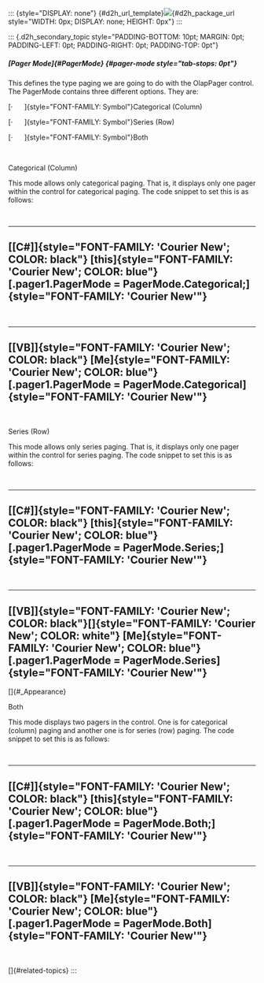 ::: {style="DISPLAY: none"}
[](ms-xhelp:///?Id=d2h_url_template){#d2h_url_template}![](!package_url!){#d2h_package_url style="WIDTH: 0px; DISPLAY: none; HEIGHT: 0px"}
:::

::: {.d2h_secondary_topic style="PADDING-BOTTOM: 10pt; MARGIN: 0pt; PADDING-LEFT: 0pt; PADDING-RIGHT: 0pt; PADDING-TOP: 0pt"}
##### [Pager Mode]{#PagerMode} {#pager-mode style="tab-stops: 0pt"}

This defines the type paging we are going to do with the OlapPager control. The PagerMode contains three different options. They are:

[·      ]{style="FONT-FAMILY: Symbol"}Categorical (Column)

[·      ]{style="FONT-FAMILY: Symbol"}Series (Row)

[·      ]{style="FONT-FAMILY: Symbol"}Both

 

Categorical (Column)

This mode allows only categorical paging. That is, it displays only one pager within the control for categorical paging. The code snippet to set this is as follows:

 

  -----------------------------------------------------------------------------------------------------------------------------------------
  **[\[C#\]]{style="FONT-FAMILY: 'Courier New'; COLOR: black"}**
  [this]{style="FONT-FAMILY: 'Courier New'; COLOR: blue"}[.pager1.PagerMode = PagerMode.Categorical;]{style="FONT-FAMILY: 'Courier New'"}
  -----------------------------------------------------------------------------------------------------------------------------------------

 

  --------------------------------------------------------------------------------------------------------------------------------------
  **[\[VB\]]{style="FONT-FAMILY: 'Courier New'; COLOR: black"}**
  [Me]{style="FONT-FAMILY: 'Courier New'; COLOR: blue"}[.pager1.PagerMode = PagerMode.Categorical]{style="FONT-FAMILY: 'Courier New'"}
  --------------------------------------------------------------------------------------------------------------------------------------

 

Series (Row)

This mode allows only series paging. That is, it displays only one pager within the control for series paging. The code snippet to set this is as follows:

 

  ------------------------------------------------------------------------------------------------------------------------------------
  **[\[C#\]]{style="FONT-FAMILY: 'Courier New'; COLOR: black"}**
  [this]{style="FONT-FAMILY: 'Courier New'; COLOR: blue"}[.pager1.PagerMode = PagerMode.Series;]{style="FONT-FAMILY: 'Courier New'"}
  ------------------------------------------------------------------------------------------------------------------------------------

 

  ---------------------------------------------------------------------------------------------------------------------------------
  **[\[VB\]]{style="FONT-FAMILY: 'Courier New'; COLOR: black"}[]{style="FONT-FAMILY: 'Courier New'; COLOR: white"}**
  [Me]{style="FONT-FAMILY: 'Courier New'; COLOR: blue"}[.pager1.PagerMode = PagerMode.Series]{style="FONT-FAMILY: 'Courier New'"}
  ---------------------------------------------------------------------------------------------------------------------------------

[]{#_Appearance} 

Both

This mode displays two pagers in the control. One is for categorical (column) paging and another one is for series (row) paging. The code snippet to set this is as follows:

 

  ----------------------------------------------------------------------------------------------------------------------------------
  **[\[C#\]]{style="FONT-FAMILY: 'Courier New'; COLOR: black"}**
  [this]{style="FONT-FAMILY: 'Courier New'; COLOR: blue"}[.pager1.PagerMode = PagerMode.Both;]{style="FONT-FAMILY: 'Courier New'"}
  ----------------------------------------------------------------------------------------------------------------------------------

 

  -------------------------------------------------------------------------------------------------------------------------------
  **[\[VB\]]{style="FONT-FAMILY: 'Courier New'; COLOR: black"}**
  [Me]{style="FONT-FAMILY: 'Courier New'; COLOR: blue"}[.pager1.PagerMode = PagerMode.Both]{style="FONT-FAMILY: 'Courier New'"}
  -------------------------------------------------------------------------------------------------------------------------------

 

[]{#related-topics}
:::
